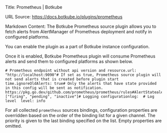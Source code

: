 Title: Prometheus | Botkube

URL Source: https://docs.botkube.io/plugins/prometheus

Markdown Content:
The Botkube Prometheus source plugin allows you to fetch alerts from AlertManager of Prometheus deployment and notify in configured platforms.

You can enable the plugin as a part of Botkube instance configuration.

Once it is enabled, Botkube Prometheus plugin will consume Prometheus alerts and send them to configured platforms as shown below.

    # Prometheus endpoint without api version and resource.url: "http://localhost:9090"# If set as true, Prometheus source plugin will not send alerts that is created before plugin start time.ignoreOldAlerts: true# Only the alerts that have state provided in this config will be sent as notification. https://pkg.go.dev/github.com/prometheus/prometheus/rules#AlertStatealertStates: ["firing", "pending", "inactive"]# Logging configurationlog:  # Log level  level: info

For all collected `prometheus` sources bindings, configuration properties are overridden based on the order of the binding list for a given channel. The priority is given to the last binding specified on the list. Empty properties are omitted.
